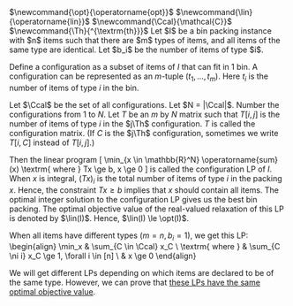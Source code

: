 <span class="invisible">
$\newcommand{\opt}{\operatorname{opt}}$
$\newcommand{\lin}{\operatorname{lin}}$
$\newcommand{\Ccal}{\mathcal{C}}$
$\newcommand{\Th}{^{\textrm{th}}}$
</span>
Let $I$ be a bin packing instance with $n$ items such that there are
$m$ types of items, and all items of the same type are identical.
Let $b_i$ be the number of items of type $i$.

Define a configuration as a subset of items of $I$ that can fit in 1 bin.
A configuration can be represented as an $m$-tuple $(t_1, \ldots, t_m)$.
Here $t_i$ is the number of items of type $i$ in the bin.

Let $\Ccal$ be the set of all configurations. Let $N = |\Ccal|$.
Number the configurations from 1 to $N$.
Let $T$ be an $m$ by $N$ matrix such that $T[i, j]$ is the number of items
of type $i$ in the $j\Th$ configuration.
$T$ is called the configuration matrix.
(If $C$ is the $j\Th$ configuration, sometimes we write $T[i, C]$ instead of $T[i, j]$.)

Then the linear program
\[ \min_{x \in \mathbb{R}^N} \operatorname{sum}(x) \textrm{ where } Tx \ge b, x \ge 0 \]
is called the configuration LP of $I$.
When $x$ is integral, $(Tx)_i$ is the total number of items of type $i$ in the packing $x$.
Hence, the constraint $Tx \ge b$ implies that $x$ should contain all items.
The optimal integer solution to the configuration LP gives us the best bin packing.
The optimal objective value of the real-valued relaxation of this LP is denoted by $\lin(I)$.
Hence, $\lin(I) \le \opt(I)$.

When all items have different types ($m = n, b_i = 1$), we get this LP:
\begin{align}
\min_x & \sum_{C \in \Ccal} x_C
\\ \textrm{ where } & \sum_{C \ni i} x_C \ge 1, \forall i \in [n]
\\ & x \ge 0
\end{align}

We will get different LPs depending on which items are declared to be of the same type.
However, we can prove that <a href="identical.html">
these LPs have the same optimal objective value</a>.
